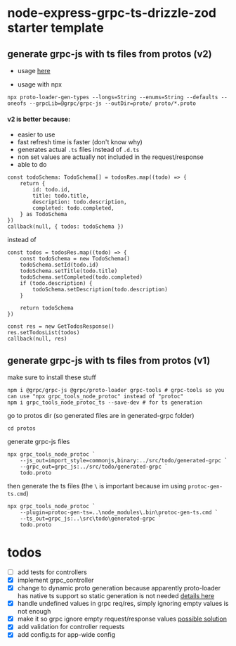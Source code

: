 # node-express-grpc-ts-drizzle-zod starter template

## generate grpc-js with ts files from protos (v2)

-   usage [here](https://github.com/grpc/grpc-node/tree/master/packages/proto-loader#example-usage)

-   usage with npx

```
npx proto-loader-gen-types --longs=String --enums=String --defaults --oneofs --grpcLib=@grpc/grpc-js --outDir=proto/ proto/*.proto
```

#### v2 is better because:

-   easier to use
-   fast refresh time is faster (don't know why)
-   generates actual `.ts` files instead of `.d.ts`
-   non set values are actually not included in the request/response
-   able to do

```
const todoSchema: TodoSchema[] = todosRes.map((todo) => {
    return {
        id: todo.id,
        title: todo.title,
        description: todo.description,
        completed: todo.completed,
    } as TodoSchema
})
callback(null, { todos: todoSchema })
```

instead of

```
const todos = todosRes.map((todo) => {
    const todoSchema = new TodoSchema()
    todoSchema.setId(todo.id)
    todoSchema.setTitle(todo.title)
    todoSchema.setCompleted(todo.completed)
    if (todo.description) {
        todoSchema.setDescription(todo.description)
    }

    return todoSchema
})

const res = new GetTodosResponse()
res.setTodosList(todos)
callback(null, res)
```

## generate grpc-js with ts files from protos (v1)

make sure to install these stuff

```
npm i @grpc/grpc-js @grpc/proto-loader grpc-tools # grpc-tools so you can use "npx grpc_tools_node_protoc" instead of "protoc"
npm i grpc_tools_node_protoc_ts --save-dev # for ts generation
```

go to protos dir (so generated files are in generated-grpc folder)

```
cd protos
```

generate grpc-js files

```
npx grpc_tools_node_protoc `
    --js_out=import_style=commonjs,binary:../src/todo/generated-grpc `
    --grpc_out=grpc_js:../src/todo/generated-grpc `
    todo.proto
```

then generate the ts files (the `\` is important because im using `protoc-gen-ts.cmd`)

```
npx grpc_tools_node_protoc `
    --plugin=protoc-gen-ts=..\node_modules\.bin\protoc-gen-ts.cmd `
    --ts_out=grpc_js:..\src\todo\generated-grpc `
    todo.proto
```

# todos

-   [ ] add tests for controllers
-   [x] implement grpc_controller
-   [x] change to dynamic proto generation because apparently proto-loader has native ts support so static generation is not needed [details here](https://github.com/grpc/grpc-node/tree/master/packages/proto-loader)
-   [x] handle undefined values in grpc req/res, simply ignoring empty values is not enough
-   [x] make it so grpc ignore empty request/response values [possible solution](https://github.com/grpc/grpc-node/issues/2362)
-   [x] add validation for controller requests
-   [x] add config.ts for app-wide config
